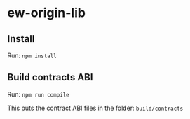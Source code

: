 # ew-origin-lib

## Install

Run: `npm install`

## Build contracts ABI

Run: `npm run compile`

This puts the contract ABI files in the folder: `build/contracts`